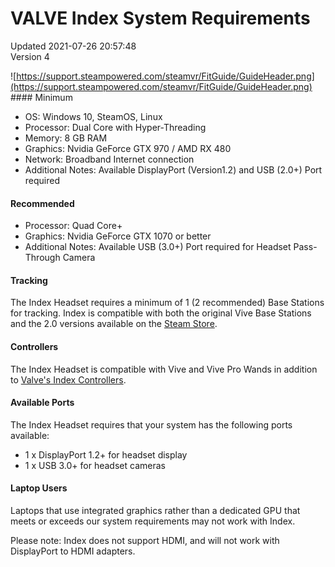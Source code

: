 # VALVE Index System Requirements
Updated 2021-07-26 20:57:48  
Version 4  

![https://support.steampowered.com/steamvr/FitGuide/GuideHeader.png](https://support.steampowered.com/steamvr/FitGuide/GuideHeader.png) #### Minimum

* OS: Windows 10, SteamOS, Linux
* Processor: Dual Core with Hyper-Threading
* Memory: 8 GB RAM
* Graphics: Nvidia GeForce GTX 970 / AMD RX 480
* Network: Broadband Internet connection
* Additional Notes: Available DisplayPort (Version1.2) and USB (2.0+) Port required

 #### Recommended

* Processor: Quad Core+
* Graphics: Nvidia GeForce GTX 1070 or better
* Additional Notes: Available USB (3.0+) Port required for Headset Pass-Through Camera

#### Tracking
The Index Headset requires a minimum of 1 (2 recommended) Base Stations for tracking. Index is compatible with both the original Vive Base Stations and the 2.0 versions available on the [Steam Store](https://store.steampowered.com/app/1059570/Valve_Index_Base_Station/).  
  
#### Controllers
The Index Headset is compatible with Vive and Vive Pro Wands in addition to [Valve's Index Controllers](https://store.steampowered.com/app/1059550/Valve_Index_Controllers/).  
  
#### Available Ports
The Index Headset requires that your system has the following ports available:  
  

* 1 x DisplayPort 1.2+ for headset display
* 1 x USB 3.0+ for headset cameras

 #### Laptop Users
Laptops that use integrated graphics rather than a dedicated GPU that meets or exceeds our system requirements may not work with Index.  
  
Please note: Index does not support HDMI, and will not work with DisplayPort to HDMI adapters.